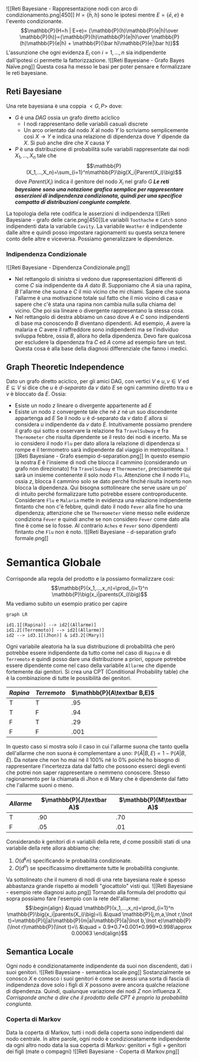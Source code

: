 ![[Reti Bayesiane - Rappresentazione nodi con arco di condizionamento.png|450]]
$H=\{\bar h, h\}$ sono le ipotesi mentre $E = \{\bar e, e\}$ è l'evento condizionante. $$\mathbb{P}(H=h | E=e)= {\mathbb{P}(h)\mathbb{P}(e|h)\over \mathbb{P}(h)}={\mathbb{P}(h)\mathbb{P}(e|h)\over \mathbb{P}(h)\mathbb{P}(e|h) + \mathbb{P}(\bar h)\mathbb{P}(e|\bar h)}$$
L'assunzione che ogni evidenza $E_i$ con $i=1,...,n$ sia indipendente dall'ipotesi ci permette la fattorizzazione. 
![[Reti Bayesiane - Grafo Bayes Naïve.png]]
Questa cosa ha messo le basi per poter pensare e formalizzare le reti bayesiane.

## Reti Bayesiane
Una rete bayesiana è una coppia $<G,P>$ dove:
- $G$ è una $DAG$ ossia un grafo diretto aciclico
	- I nodi rappresentano delle variabili casuali discrete
	- Un arco orientato dal nodo $X$ al nodo $Y$ lo scriviamo semplicemente così $X \rightarrow Y$ e indica una relazione di dipendenza dove $Y$ dipende da $X$. Si può anche dire che $X$ causa $Y$
- $P$ è una distribuzione di probabilità sulle variabili rappresentate dai nodi $X_1,...,X_n$ tale che $$\mathbb{P}(X_1,...,X_n)=\sum_{i=1}^n\mathbb{P}\big(X_i|Parent(X_i)\big)$$dove $Parent(X_i)$ indica il genitore del nodo $X_i$ nel grafo $G$ 
***Le reti bayesiane sono una notazione grafica semplice per rappresentare asserzioni di indipendenza condizionata, quindi per una specifica compatta di distribuzioni congiunte complete***. 

La topologia della rete codifica le asserzioni di indipendenza ![[Reti Bayesiane - grafo delle carie.png|450]]Le variabili ``Toothache`` e ``Catch`` sono indipendenti data la variabile ``Cavity``. La variabile ``Weather`` è indipendente dalle altre e quindi posso impostare ragionamenti su questa senza tenere conto delle altre e viceversa. Possiamo generalizzare le dipendenze.

### Indipendenza Condizionale
![[Reti Bayesiane - Dipendenza Condizionale.png]]

+ Nel rettangolo di sinistra si vedono due rappresentazioni differenti di come $C$ sia indipendente da $A$ dato $B$. Supponiamo che $A$ sia una rapina, $B$ l'allarme che suona e $C$ il mio vicino che mi chiami. Sapere che suona l'allarme è una motivazione totale sul fatto che il mio vicino di casa e sapere che c'è stata una rapina non cambia nulla sulla chiama del vicino. Che poi sia lineare o divergente rappresentano la stessa cosa.
+ Nel rettangolo di destra abbiamo un caso dove $A$ e $C$ sono indipendenti di base ma conoscendo $B$ diventano dipendenti. Ad esempio, $A$ avere la malaria e $C$ avere il raffreddore sono indipendenti ma se l'individuo sviluppa febbre, ossia $B$, allora ho della dipendenza. Devo fare qualcosa per escludere la dipendenza fra $C$ ed $A$ come ad esempio fare un test. Questa cosa è alla base della diagnosi differenziale che fanno i medici. 

## Graph Theoretic Independence
Dato un grafo diretto aciclico, per gli amici DAG, con vertici $V$ e $u,v \in V$ ed $E\subseteq V$ si dice che $u$ è *d-separato* da $v$ dato $E$ se ogni cammino diretto tra $u$ e $v$ è bloccato da $E$. Ossia:
- Esiste un nodo $z$ lineare o divergente appartenente ad $E$
- Esiste un nodo z convergente tale che né $z$ né un suo discendente appartenga ad $E$
Se il nodo $u$ è d-separato da $v$ dato $E$ allora si considera $u$ indipendente da $v$ dato $E$. 
Intuitivamente possiamo prendere il grafo qui sotto e osservare la relazione fra ``TravelSubway`` e fra ``Thermometer`` che risulta dipendente se il resto dei nodi è incerto. Ma se io considero il nodo ``Flu`` per dato allora la relazione di dipendenza si rompe e il termometro sarà indipendente dal viaggio in metropolitana. ![[Reti Bayesiane - Grafo esempio d-separation.png]]
In questo esempio la nostra $E$ è l'insieme di nodi che blocca il cammino (considerando un grafo non direzionato) fra ``TravelSubway`` e ``Thermometer``, precisamente qui sarà un insieme contenente il solo nodo ``Flu``. Attenzione che il nodo ``Flu``, ossia $z$, blocca il cammino solo se dato perché finché risulta incerto non blocca la dipendenza. 
Qui bisogna sottolineare che serve usare un po' di intuito perché formalizzare tutto potrebbe essere controproducente. Considerare ``Flu`` e ``Malaria`` mette in evidenza una relazione indipendente fintanto che non c'è febbre, quindi dato il nodo ``Fever`` alla fine ho una dipendenza; attenzione che se ``Thermometer`` viene messo nelle evidenze condiziona ``Fever`` e quindi anche se non considero ``Fever`` come dato alla fine è come se lo fosse. Al contrario ``Aches`` e ``Fever`` sono dipendenti fintanto che ``Flu`` non è noto. 
![[Reti Bayesiane - d-separation grafo formale.png]]

# Semantica Globale
Corrisponde alla regola del prodotto e la possiamo formalizzare così: $$\mathbb{P}(x_1,...,x_n)=\prod_{i=1}^n \mathbb{P}\big(x_i|parents(X_i)\big)$$
Ma vediamo subito un esempio pratico per capire

```mermaid
graph LR

id1.1[(Rapina)] --> id2[(Allarme)] 
id1.2[(Terremoto)] --> id2[(Allarme)]
id2 --> id3.1[(Jhon)] & id3.2[(Mary)]
```

Ogni variabile aleatoria ha la sua distribuzione di probabilità che però potrebbe essere indipendente da tutto come nel caso di ``Rapina`` e di ``Terremoto`` e quindi posso dare una distribuzione a priori, oppure potrebbe essere dipendente come nel caso della variabile ``Allarme`` che dipende fortemente dai genitori. Si crea una CPT (Conditional Probability table) che è la combinazione di tutte le possibilità dei genitori. 

| $Rapina$ | $Terremoto$ | $\mathbb{P}(A\textbar B,E)$|
|-|-|--------------------|
|T|T|.95|
|T|F|.94|
|F|T|.29|
|F|F|.001|


In questo caso si mostra solo il caso in cui l'allarme suona che tanto quella dell'allarme che non suona è complementare a uno: $\mathbb{P}(\bar A|B,E)=1-\mathbb{P}(A|B,E)$. Da notare che non ho mai né il 100% né lo 0% poiché ho bisogno di rappresentare l'incertezza data dal fatto che possono esserci degli eventi che potrei non saper rappresentare o nemmeno conoscere.  Stesso ragionamento per la chiamata di Jhon e di Mary che è dipendente dal fatto che l'allarme suoni o meno. 

|$Allarme$|$\mathbb{P}(J\textbar A)$|$\mathbb{P}(M\textbar A)$|
|-|---------|-----|
|T|.90|.70|
|F|.05|.01|

Considerando $k$ genitori di $n$ variabili della rete, $d$ come possibili stati di una variabile della rete allora abbiamo che:
1. $O(d^kn)$ specificando le probabilità condizionate.
2. $O(d^n)$ se specificassimo direttamente tutte le probabilità congiunte.

Va sottolineato che il numero di nodi di una rete bayesiana reale è spesso abbastanza grande rispetto ai modelli "giocattolo" visti qui. 
![[Reti Bayesiane - esempio rete diagnosi auto.png]]
Tornando alla formula del prodotto qui sopra possiamo fare l'esempio con la rete dell'allarme:
$$\begin{align} &\quad \mathbb{P}(x_1,...,x_n)=\prod_{i=1}^n \mathbb{P}\big(x_i|parents(X_i)\big)=\\ &\quad \mathbb{P}(j,m,a,\lnot r,\lnot  t)=\mathbb{P}(j|a)\mathbb{P}(m|a)\mathbb{P}(a|\lnot b,\lnot e)\mathbb{P}(\lnot r)\mathbb{P}(\lnot t)=\\ &\quad = 0.9*0.7*0.001*0.999*0.998\approx 0.00063 \end{align}$$
## Semantica Locale
Ogni nodo è condizionatamente indipendente da suoi non discendenti, dati i suoi genitori. ![[Reti Bayesiane - semantica locale.png]]
Sostanzialmente se conosco $X$ e conosco i suoi genitori è come se avessi una sorta di fascia di indipendenza dove solo i figli di $X$ possono avere ancora qualche relazione di dipendenza. Quindi, qualunque variazione dei nodi $Z$ non influenza $X$. 
*Corrisponde anche a dire che il prodotto delle CPT è proprio la probabilità congiunta*.

### Coperta di Markov
Data la coperta di Markov, tutti i nodi della coperta sono indipendenti dal nodo centrale. In altre parole, ogni nodo è condizionatamente indipendente da ogni altro nodo data la sua coperta di Markov: genitori + figli + genitori dei figli (mate o compagni)
![[Reti Bayesiane - Coperta di Markov.png]]
